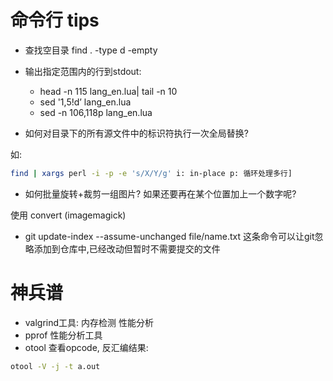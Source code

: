 
# 命令行 tips

* 查找空目录 find . -type d -empty

* 输出指定范围内的行到stdout:
    * head -n 115 lang_en.lua| tail -n 10
    * sed '1,5!d’ lang_en.lua
    * sed -n 106,118p lang_en.lua

* 如何对目录下的所有源文件中的标识符执行一次全局替换?

如:

```sh
find | xargs perl -i -p -e 's/X/Y/g' i: in-place p: 循环处理多行]
```
* 如何批量旋转+裁剪一组图片? 如果还要再在某个位置加上一个数字呢?

使用 convert (imagemagick)

* git update-index --assume-unchanged file/name.txt 这条命令可以让git忽略添加到仓库中,已经改动但暂时不需要提交的文件

# 神兵谱

* valgrind工具: 内存检测 性能分析
* pprof 性能分析工具
* otool 查看opcode, 反汇编结果:
```sh
otool -V -j -t a.out
```

